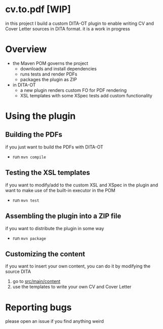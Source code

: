 # cv.to.pdf [WIP]

in this project I build a custom DITA-OT plugin to enable writing CV and Cover Letter sources in DITA format. it is a work in progress

# Overview

* the Maven POM governs the project 
  * downloads and install dependencies
  * runs tests and render PDFs
  * packages the plugin as ZIP
* in DITA-OT 
  * a new plugin renders custom FO for PDF rendering
  * XSL templates with some XSpec tests add custom functionality

# Using the plugin

## Building the PDFs
if you just want to build the PDFs with DITA-OT
* run `mvn compile`

## Testing the XSL templates
if you want to modify/add to the custom XSL and XSpec in the plugin and want to make use of the built-in executor in the POM
* run `mvn test`

## Assembling the plugin into a ZIP file
if you want to distribute the plugin in some way
* run `mvn package`

## Customizing the content
if you want to insert your own content, you can do it by modifying the source DITA
1. go to [src/main/content](src/main/content)
1. use the templates to write your own CV and Cover Letter

# Reporting bugs
please open an issue if you find anything weird